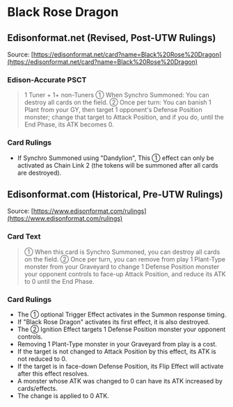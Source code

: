 # Black Rose Dragon

## Edisonformat.net (Revised, Post-UTW Rulings)

Source: [https://edisonformat.net/card?name=Black%20Rose%20Dragon](https://edisonformat.net/card?name=Black%20Rose%20Dragon)

### Edison-Accurate PSCT

> 1 Tuner + 1+ non-Tuners
> ① When Synchro Summoned: You can destroy all cards on the field.
> ② Once per turn: You can banish 1 Plant from your GY, then target 1 opponent's Defense Position monster; change that target to Attack Position, and if you do, until the End Phase, its ATK becomes 0.

### Card Rulings

*   If Synchro Summoned using "Dandylion", This ① effect can only be activated as Chain Link 2 (the tokens will be summoned after all cards are destroyed).


## Edisonformat.com (Historical, Pre-UTW Rulings)

Source: [https://www.edisonformat.com/rulings](https://www.edisonformat.com/rulings)

### Card Text

> ① When this card is Synchro Summoned, you can destroy all cards on the field. ② Once per turn, you can remove from play 1 Plant-Type monster from your Graveyard to change 1 Defense Position monster your opponent controls to face-up Attack Position, and reduce its ATK to 0 until the End Phase.

### Card Rulings

*   The ① optional Trigger Effect activates in the Summon response timing.
*   If "Black Rose Dragon" activates its first effect, it is also destroyed.
*   The ② Ignition Effect targets 1 Defense Position monster your opponent controls.
*   Removing 1 Plant-Type monster in your Graveyard from play is a cost.
*   If the target is not changed to Attack Position by this effect, its ATK is not reduced to 0.
*   If the target is in face-down Defense Position, its Flip Effect will activate after this effect resolves.
*   A monster whose ATK was changed to 0 can have its ATK increased by cards/effects.
*   The change is applied to 0 ATK.


